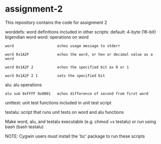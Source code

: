 # assignment-2
This repository contains the code for assignment 2

worddefs: word definitions included in other scripts: default: 4-byte (16-bit) bigendian word
word: operations on word

    word                    echos usage message to stderr

    word 0x1A2F             echos the word, or hex or decimal value as a word

    word 0x1A2F 2           echos the specified bit as 0 or 1

    word 0x1A2F 2 1         sets the specified bit

alu: alu operations
    
    alu sub 0xFFFF 0x0001   echos difference of second from first word

unittest: unit test functions included in unit test script

testalu: script that runs unit tests on word and alu functions

Make word, alu, and testalu executable (e.g. chmod +x testalu) or run using bash (bash testalu)

NOTE: Cygwin users must install the 'bc' package to run these scripts
